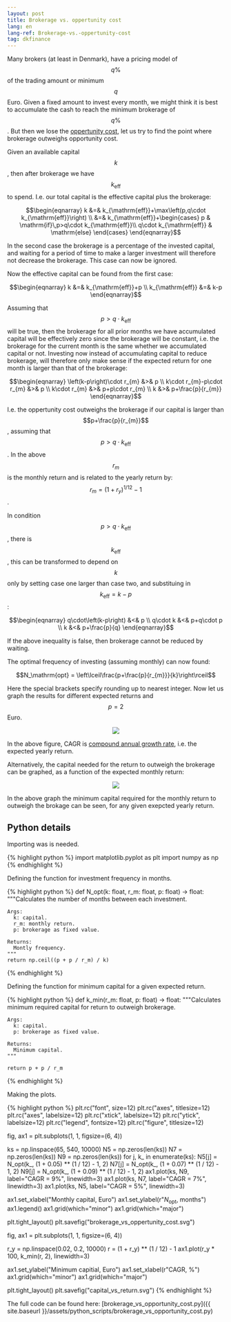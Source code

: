 ```yaml
---
layout: post
title: Brokerage vs. oppertunity cost
lang: en
lang-ref: Brokerage-vs.-oppertunity-cost
tag: dkfinance
---
```


Many brokers (at least in Denmark), have a pricing model of $$q\%$$ of the trading amount or minimum $$q$$ Euro.
Given a fixed amount to invest every month, we might think it is best to accumulate the cash to reach the minimum brokerage of $$q\%$$.
But then we lose the [oppertunity cost](https://en.wikipedia.org/wiki/Opportunity_cost), let us try to find the point where brokerage outweighs opportunity cost.

Given an available capital $$k$$, then after brokerage we have $$k_\mathrm{eff}$$ to spend.
I.e. our total capital is the effective capital plus the brokerage:

$$\begin{eqnarray} 
k &=& k_{\mathrm{eff}}+\max\left(p,q\cdot k_{\mathrm{eff}}\right) \\
  &=& k_{\mathrm{eff}}+\begin{cases} 
                        p & \mathrm{if}\,p>q\cdot k_{\mathrm{eff}}\\
                        q\cdot k_{\mathrm{eff}} & \mathrm{else}
                        \end{cases} 
\end{eqnarray}$$

In the second case the brokerage is a percentage of the invested capital, and waiting for a period of time to make a larger investment will therefore not decrease the brokerage. 
This case can now be ignored.

Now the effective capital can be found from the first case:

$$\begin{eqnarray} 
k &=& k_{\mathrm{eff}}+p \\
k_{\mathrm{eff}} &=& k-p
\end{eqnarray}$$

Assuming that $$p>q\cdot k_{\mathrm{eff}}$$ will be true, then the brokerage for all prior months we have accumulated capital will be effectively zero since the brokerage will be constant, i.e. the brokerage for the current month is the same whether we accumulated capital or not.
Investing now instead of accumulating capital to reduce brokerage, will therefore only make sense if the expected return for one month is larger than that of the brokerage:

$$\begin{eqnarray} 
\left(k-p\right)\cdot r_{m} &>& p \\
k\cdot r_{m}-p\cdot r_{m} &>& p \\
k\cdot r_{m} &>& p+p\cdot r_{m} \\
k &>& p+\frac{p}{r_{m}}
\end{eqnarray}$$

I.e. the oppertunity cost outweighs the brokerage if our capital is larger than $$p+\frac{p}{r_{m}}$$, assuming that $$p>q\cdot k_{\mathrm{eff}}$$.
In the above $$r_m$$ is the monthly return and is related to the yearly return by: $$r_m = \left(1+r_y\right)^{1/12} - 1$$.

In condition $$p>q\cdot k_{\mathrm{eff}}$$, there is $$k_{\mathrm{eff}}$$, this can be transformed to depend on $$k$$ only by setting case one larger than case two, and substituing in $$k_{\mathrm{eff}} = k-p$$:

$$\begin{eqnarray} 
q\cdot\left(k-p\right) &<& p \\
q\cdot k &<& p+q\cdot p \\
k &<& p+\frac{p}{q}
\end{eqnarray}$$

If the above inequality is false, then brokerage cannot be reduced by waiting.

The optimal frequency of investing (assuming monthly) can now found:

$$N_\mathrm{opt} = \left\lceil\frac{p+\frac{p}{r_{m}}}{k}\right\rceil$$

Here the special brackets specify rounding up to nearest integer.
Now let us graph the results for different expected returns and $$p=2$$ Euro.

<p align="center">
<img src="{{ site.baseurl }}/assets/plots/brokerage_vs_oppertunity_cost.svg"> 
</p>

In the above figure, CAGR is [compound annual growth rate](https://en.wikipedia.org/wiki/Compound_annual_growth_rate), i.e. the expected yearly return. 

Alternatively, the capital needed for the return to outweigh the brokerage can be graphed, as a function of the expected monthly return:

<p align="center">
<img src="{{ site.baseurl }}/assets/plots/capital_vs_return.svg"> 
</p>

In the above graph the minimum capital required for the monthly return to outweigh the brokage can be seen, for any given exepcted yearly return.

<!-- python_split -->

## Python details

Importing was is needed.

{% highlight python %}
import matplotlib.pyplot as plt
import numpy as np
{% endhighlight %}

Defining the function for investment frequency in months.

{% highlight python %}
def N_opt(k: float, r_m: float, p: float) -> float:
    """Calculates the number of months between each investment.

    Args:
      k: capital.
      r_m: monthly return.
      p: brokerage as fixed value.

    Returns:
      Montly frequency.
    """
    return np.ceil((p + p / r_m) / k)
{% endhighlight %}

Defining the function for minimum capital for a given expected return.

{% highlight python %}
def k_min(r_m: float, p: float) -> float:
    """Calculates minimum required capital 
    for return to outweigh brokerage.

    Args:
      k: capital.
      p: brokerage as fixed value.

    Returns:
      Minimum capital.
    """

    return p + p / r_m
{% endhighlight %}

Making the plots.

{% highlight python %}
plt.rc("font", size=12)
plt.rc("axes", titlesize=12)
plt.rc("axes", labelsize=12)
plt.rc("xtick", labelsize=12)
plt.rc("ytick", labelsize=12)
plt.rc("legend", fontsize=12)
plt.rc("figure", titlesize=12)

fig, ax1 = plt.subplots(1, 1, figsize=(6, 4))

ks = np.linspace(65, 540, 10000)
N5 = np.zeros(len(ks))
N7 = np.zeros(len(ks))
N9 = np.zeros(len(ks))
for j, k_ in enumerate(ks):
    N5[j] = N_opt(k_, (1 + 0.05) ** (1 / 12) - 1, 2)
    N7[j] = N_opt(k_, (1 + 0.07) ** (1 / 12) - 1, 2)
    N9[j] = N_opt(k_, (1 + 0.09) ** (1 / 12) - 1, 2)
ax1.plot(ks, N9, label="CAGR = 9%", linewidth=3)
ax1.plot(ks, N7, label="CAGR = 7%", linewidth=3)
ax1.plot(ks, N5, label="CAGR = 5%", linewidth=3)

ax1.set_xlabel("Monthly capital, Euro")
ax1.set_ylabel(r"$N_\mathrm{opt}$, months")
ax1.legend()
ax1.grid(which="minor")
ax1.grid(which="major")

plt.tight_layout()
plt.savefig("brokerage_vs_oppertunity_cost.svg")


fig, ax1 = plt.subplots(1, 1, figsize=(6, 4))

r_y = np.linspace(0.02, 0.2, 10000)
r = (1 + r_y) ** (1 / 12) - 1
ax1.plot(r_y * 100, k_min(r, 2), linewidth=3)

ax1.set_ylabel("Minimum capitial, Euro")
ax1.set_xlabel(r"CAGR, %")
ax1.grid(which="minor")
ax1.grid(which="major")

plt.tight_layout()
plt.savefig("capital_vs_return.svg")
{% endhighlight %}

The full code can be found here: [brokerage_vs_opportunity_cost.py]({{ site.baseurl }}/assets/python_scripts/brokerage_vs_opportunity_cost.py)
